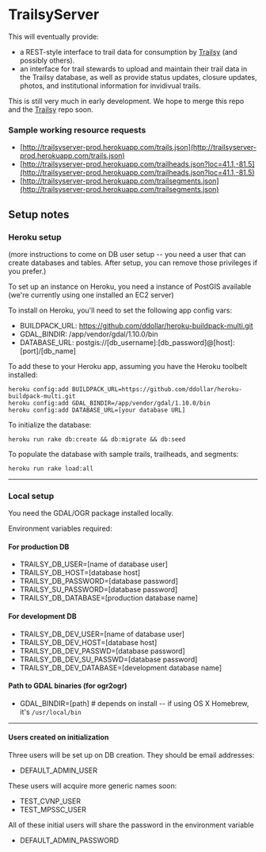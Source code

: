 # TrailsyServer

This will eventually provide:

 - a REST-style interface to trail data for consumption by [Trailsy](http://www.github.com/danavery/trailsy) (and possibly others). 
 - an interface for trail stewards to upload and maintain their trail data in the Trailsy database, as well as provide status updates, closure updates, photos, and institutional information for invidivual trails.

This is still very much in early development. We hope to merge this repo and the [Trailsy](http://www.github.com/danavery/trailsy) repo soon.

### Sample working resource requests
 - [http://trailsyserver-prod.herokuapp.com/trails.json](http://trailsyserver-prod.herokuapp.com/trails.json)
 - [http://trailsyserver-prod.herokuapp.com/trailheads.json?loc=41.1,-81.5](http://trailsyserver-prod.herokuapp.com/trailheads.json?loc=41.1,-81.5)
 - [http://trailsyserver-prod.herokuapp.com/trailsegments.json](http://trailsyserver-prod.herokuapp.com/trailsegments.json)

## Setup notes

### Heroku setup

(more instructions to come on DB user setup -- you need a user that can create databases and tables. After setup, you can remove those privileges if you prefer.)

To set up an instance on Heroku, you need a instance of PostGIS available (we're currently using one installed an EC2 server)

To install on Heroku, you'll need to set the following app config vars:

 - BUILDPACK_URL:              https://github.com/ddollar/heroku-buildpack-multi.git
 - GDAL_BINDIR:                /app/vendor/gdal/1.10.0/bin
 - DATABASE_URL:               postgis://[db_username]:[db_password]@[host]:[port]/[db_name]

To add these to your Heroku app, assuming you have the Heroku toolbelt installed:

    heroku config:add BUILDPACK_URL=https://github.com/ddollar/heroku-buildpack-multi.git
    heroku config:add GDAL_BINDIR=/app/vendor/gdal/1.10.0/bin
    heroku config:add DATABASE_URL=[your database URL]

To initialize the database:

    heroku run rake db:create && db:migrate && db:seed

To populate the database with sample trails, trailheads, and segments:

    heroku run rake load:all
    
---

### Local setup

You need the GDAL/OGR package installed locally.

Environment variables required:

#### For production DB
 - TRAILSY_DB_USER=[name of database user]
 - TRAILSY_DB_HOST=[database host]
 - TRAILSY_DB_PASSWORD=[database password]
 - TRAILSY_SU_PASSWORD=[database password]
 - TRAILSY_DB_DATABASE=[production database name]

#### For development DB
 - TRAILSY_DB_DEV_USER=[name of database user]
 - TRAILSY_DB_DEV_HOST=[database host]
 - TRAILSY_DB_DEV_PASSWD=[database password]
 - TRAILSY_DB_DEV_SU_PASSWD=[database password]
 - TRAILSY_DB_DEV_DATABASE=[development database name]

#### Path to GDAL binaries (for ogr2ogr)
 - GDAL_BINDIR=[path]  # depends on install -- if using OS X Homebrew, it's `/usr/local/bin`

---

#### Users created on initialization
Three users will be set up on DB creation. They should be email addresses:

 - DEFAULT_ADMIN_USER

These users will acquire more generic names soon:

 - TEST_CVNP_USER
 - TEST_MPSSC_USER

All of these initial users will share the password in the environment variable

 - DEFAULT_ADMIN_PASSWORD
